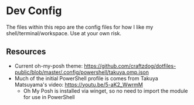 # Dev Config

The files within this repo are the config files for how I like my shell/terminal/workspace. Use at your own risk.

## Resources

* Current oh-my-posh theme: https://github.com/craftzdog/dotfiles-public/blob/master/.config/powershell/takuya.omp.json
* Much of the initial PowerShell profile is comes from Takuya Matsuyama's video: https://youtu.be/5-aK2_WwrmM
  * Oh My Posh is installed via winget, so no need to import the module for use in PowerShell
